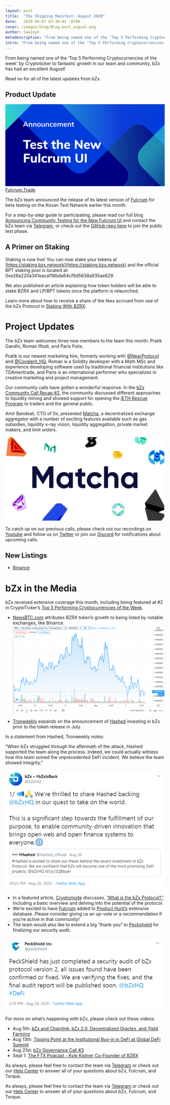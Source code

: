 ```yaml
---
layout: post
title:  "The Shipping Manifest: August 2020"
date:   2020-09-07 03:30:01 -0700
cover: /images/blog/Blog-post_august.png
author: Sawinyh
metadescription: "From being named one of the ‘Top 5 Performing Cryptocurrencies of the week’ by Cryptoticker to fantastic growth in our team and community, bZx has had an excellent August!"
intro: "From being named one of the ‘Top 5 Performing Cryptocurrencies of the week’ by Cryptoticker to fantastic growth in our team and community, bZx has had an excellent August!"
---
```


From being named one of the ‘Top 5 Performing Cryptocurrencies of the week’ by Cryptoticker to fantastic growth in our team and community, bZx has had an excellent August!

Read on for all of the latest updates from bZx.

## Product Update

![](/images/blog/testing.png)
[Fulcrum.Trade](https://fulcrum.trade/)

The bZx team announced the release of its latest version of [Fulcrum](https://fulcrum.trade/) for beta testing on the Kovan Test Network earlier this month.

For a step-by-step guide to participating, please read our full blog [Announcing Community Testing for the New Fulcrum UI](https://bzx.network/blog/community-testing)  and contact the bZx team via [Telegram](https://t.me/b0xNet), or check out the [GitHub repo here](https://github.com/bZxNetwork/fulcrum_ui/issues) to join the public test phase.  


## A Primer on Staking

Staking is now live! You can now stake your tokens at [https://staking.bzx.network](https://staking.bzx.network) and the official BPT staking pool is located at: 0xe26a220a341eaca116bda64cf9d5638a935ae629.

We also published an article explaining how token holders will be able to stake BZRX and LP/BPT tokens once the platform is relaunched.

Learn more about how to receive a share of the fees accrued from use of the bZx Protocol in [Staking With BZRX](https://bzx.network/blog/staking-bzrx).

# Project Updates

The bZx team welcomes three new members to the team this month: Pratik Gandhi, Roman Iftodi, and Paris Fotis.

Pratik is our newest marketing hire, formerly working with [@NearProtocol](https://twitter.com/NEARProtocol) and [@Covalent_HQ](https://twitter.com/Covalent_HQ), Roman is a Solidity developer with a Math MSc and experience developing software used by traditional financial institutions like TDAmeritrade, and Paris is an international performer who specializes in creative marketing and project management.

Our community calls have gotten a wonderful response. In the [bZx Community Call Recap #2](https://bzx.network/blog/governance-call-recap-2), the community discussed different approaches to liquidity mining and showed support for opening the [iETH Rescue Program](https://bzx.network/blog/iETH-buyback) to traders and the general public.

Amir Bandeali, CTO of 0x, presented [Matcha](https://matcha.xyz/), a decentralized exchange aggregator with a number of exciting features available such as gas subsidies, liquidity x-ray vision, liquidity aggregation, private market makers, and limit orders.

![](/images/blog/matcha.png)


To catch up on our previous calls, please check out our recordings on [Youtube](https://www.youtube.com/channel/UCc9PZUDy2IMs5j0DcOq3egQ) and follow us on [Twitter](https://twitter.com/bzxHQ) or join our [Discord](https://bzx.network/discord) for notifications about upcoming calls.

## New Listings



*   [Binance](https://www.binance.com/en/support/articles/db1f08bcb1624b29b3d19ebc2e62e1eb)

# bZx in the Media

bZx received extensive coverage this month, including being featured at #2 in CryptoTicker’s [Top 5 Performing Cryptocurrencies of the Week](https://cryptoticker.io/en/top-5-performing-cryptocurrencies-week-5/).



*   [NewsBTC.com](https://www.newsbtc.com/2020/08/30/why-this-ethereum-based-defi-coin-is-up-30-on-the-day/) attributes BZRX token’s growth to being listed by notable exchanges, like Binance.
![](/images/blog/binance.png)

*   [Tronweekly](https://www.tronweekly.com/hashed-announces-investment-in-defi-protocol-bzx/) expands on the announcement of [Hashed](https://www.hashed.com/) investing in bZx prior to the token release in July.

In a statement from Hashed, Tronweekly notes:

“When bZx struggled through the aftermath of the attack, Hashed supported the team along the process. Indeed, we could actually witness how this team solved the unprecedented DeFi incident. We believe the team showed integrity."

![](/images/blog/hashed-tweet.png)


*   In a featured article, [Cryptomode](https://cryptomode.com/category/featured/) discusses, ['What is the bZx Protocol?,'](https://cryptomode.com/what-is-the-bzx-protocol/) including a basic overview and delving into the potential of the protocol.
*   We’re excited to have [Fulcrum](https://fulcrum.trade/?ref=producthunt) added to [Product Hunt’s](https://www.producthunt.com/posts/fulcrum-4) extensive database. Please consider giving us an up-vote or a recommendation if you’re active in that community!
*   The team would also like to extend a big “thank you” to [Peckshield](https://blog.peckshield.com/) for finalizing our security audit.

![](/images/blog/peckshield-tweet.png)

For more on what’s happening with bZx, please check out these videos:



*   Aug 5th: [bZx and Chainlink: bZx 2.0, Decentralized Oracles, and Yield Farming](https://www.youtube.com/watch?v=wTiOmRp3AFc)
*   Aug 13th: [Tipping Point at the Institutional Buy-in in DeFi at Global DeFi Summit](https://www.youtube.com/watch?v=7ChPo7ulX9A)
*   Aug 21st: [bZx Governance Call #3](https://www.youtube.com/watch?v=zsBbfJrDO-s)
*   Sept 1: [The FTX Podcast - Kyle Kistner Co-Founder of BZRX](https://www.youtube.com/watch?v=8HRwmBBCNfI)

As always, please feel free to contact the team via [Telegram](https://t.me/b0xNet) or check out our [Help Center](https://help.bzx.network/en/) to answer all of your questions about bZx, Fulcrum, and Torque.


As always, please feel free to contact the team via [Telegram](https://t.me/b0xNet) or check out our [Help Center](https://help.bzx.network/en/) to answer all of your questions about bZx, Fulcrum, and Torque.
